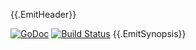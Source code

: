 {{.EmitHeader}}

[![GoDoc](https://godoc.org/github.com/raphael/goa?status.svg)](https://godoc.org/github.com/raphael/goa) [![Build Status](https://travis-ci.org/raphael/goa.svg)](https://travis-ci.org/raphael/goa)
{{.EmitSynopsis}}
